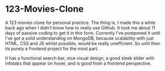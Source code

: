 # 123-Movies-Clone
A 123 movies clone for personal practice.
The thing is, I made this a while back ago when I didn't know how to really use Github. It took me about 11 days of passive coding to get it in this form. Currently I've postponed it until I've got a solid understanding on MongoDB, because scalability with just HTML, CSS and JS whilst possible, would be really unefficient. So until then its purely a frontend project for the most part.

It has a functional search bar, nice visual design, a good sleek slider with infotabs that appear on hover, and is good from a frontend perspective.
